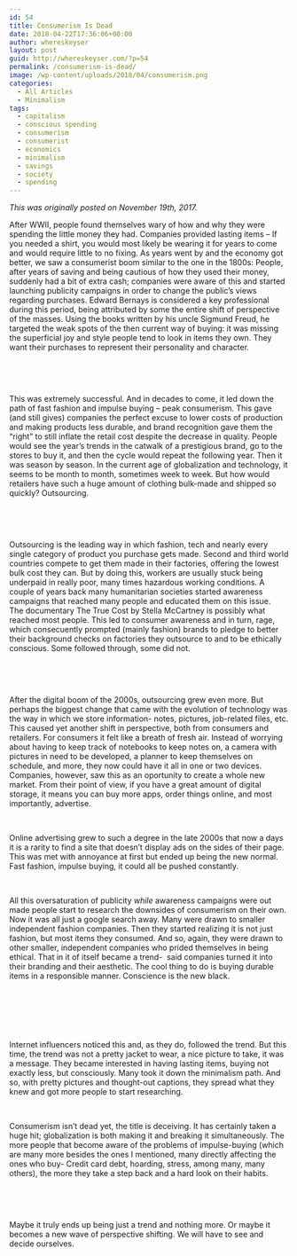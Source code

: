 ```yaml
---
id: 54
title: Consumerism Is Dead
date: 2018-04-22T17:36:06+00:00
author: whereskeyser
layout: post
guid: http://whereskeyser.com/?p=54
permalink: /consumerism-is-dead/
image: /wp-content/uploads/2018/04/consumerism.png
categories:
  - All Articles
  - Minimalism
tags:
  - capitalism
  - conscious spending
  - consumerism
  - consumerist
  - economics
  - minimalism
  - savings
  - society
  - spending
---
```

_This was originally posted on November 19th, 2017._

After WWII, people found themselves wary of how and why they were spending the little money they had. Companies provided lasting items &#8211; If you needed a shirt, you would most likely be wearing it for years to come and would require little to no fixing. As years went by and the economy got better, we saw a consumerist boom similar to the one in the 1800s: People, after years of saving and being cautious of how they used their money, suddenly had a bit of extra cash; companies were aware of this and started launching publicity campaigns in order to change the public&#8217;s views regarding purchases. Edward Bernays is considered a key professional during this period, being attributed by some the entire shift of perspective of the masses. Using the books written by his uncle Sigmund Freud, he targeted the weak spots of the then current way of buying: it was missing the superficial joy and style people tend to look in items they own. They want their purchases to represent their personality and character.

&nbsp;

&nbsp;

This was extremely successful. And in decades to come, it led down the path of fast fashion and impulse buying &#8211; peak consumerism. This gave (and still gives) companies the perfect excuse to lower costs of production and making products less durable, and brand recognition gave them the &#8220;right&#8221; to still inflate the retail cost despite the decrease in quality. People would see the year&#8217;s trends in the catwalk of a prestigious brand, go to the stores to buy it, and then the cycle would repeat the following year. Then it was season by season. In the current age of globalization and technology, it seems to be month to month, sometimes week to week. But how would retailers have such a huge amount of clothing bulk-made and shipped so quickly? Outsourcing.

&nbsp;

&nbsp;

Outsourcing is the leading way in which fashion, tech and nearly every single category of product you purchase gets made. Second and third world countries compete to get them made in their factories, offering the lowest bulk cost they can. But by doing this, workers are usually stuck being underpaid in really poor, many times hazardous working conditions. A couple of years back many humanitarian societies started awareness campaigns that reached many people and educated them on this issue.  The documentary The True Cost by Stella McCartney is possibly what reached most people. This led to consumer awareness and in turn, rage, which consecuently prompted (mainly fashion) brands to pledge to better their background checks on factories they outsource to and to be ethically conscious. Some followed through, some did not.

&nbsp;

&nbsp;

After the digital boom of the 2000s, outsourcing grew even more. But perhaps the biggest change that came with the evolution of technology was the way in which we store information- notes, pictures, job-related files, etc. This caused yet another shift in perspective, both from consumers and retailers. For consumers it felt like a breath of fresh air. Instead of worrying about having to keep track of notebooks to keep notes on, a camera with pictures in need to be developed, a planner to keep themselves on schedule, and more, they now could have it all in one or two devices. Companies, however, saw this as an oportunity to create a whole new market. From their point of view, if you have a great amount of digital storage, it means you can buy more apps, order things online, and most importantly, advertise.

&nbsp;

Online advertising grew to such a degree in the late 2000s that now a days it is a rarity to find a site that doesn&#8217;t display ads on the sides of their page. This was met with annoyance at first but ended up being the new normal. Fast fashion, impulse buying, it could all be pushed constantly.

&nbsp;

All this oversaturation of publicity _while_ awareness campaigns were out made people start to research the downsides of consumerism on their own. Now it was all just a google search away. Many were drawn to smaller independent fashion companies. Then they started realizing it is not just fashion, but most items they consumed. And so, again, they were drawn to other smaller, independent companies who prided themselves in being ethical. That in it of itself became a trend-  said companies turned it into their branding and their aesthetic. The cool thing to do is buying durable items in a responsible manner. Conscience is the new black.

&nbsp;

&nbsp;

&nbsp;

Internet influencers noticed this and, as they do, followed the trend. But this time, the trend was not a pretty jacket to wear, a nice picture to take, it was a message. They became interested in having lasting items, buying not exactly less, but consciously. Many took it down the minimalism path. And so, with pretty pictures and thought-out captions, they spread what they knew and got more people to start researching.

&nbsp;

Consumerism isn&#8217;t dead yet, the title is deceiving. It has certainly taken a huge hit; globalization is both making it and breaking it simultaneously. The more people that become aware of the problems of impulse-buying (which are many more besides the ones I mentioned, many directly affecting the ones who buy- Credit card debt, hoarding, stress, among many, many others), the more they take a step back and a hard look on their habits.

&nbsp;

&nbsp;

Maybe it truly ends up being just a trend and nothing more. Or maybe it becomes a new wave of perspective shifting. We will have to see and decide ourselves.